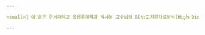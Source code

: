 ```yaml
---

<small>📘 이 글은 연세대학교 응용통계학과 박세영 교수님의 &lt;고차원자료분석(High-Dimensional data Analysis)&gt; 강의안을 참고하여 작성하였습니다.</small>

---
```

